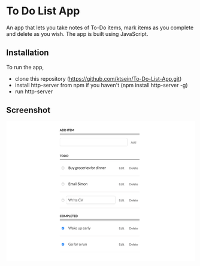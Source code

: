 
# To Do List App
An app that lets you take notes of To-Do items, mark items as you complete and delete as you wish.
The app is built using JavaScript.

## Installation
To run the app,
* clone this repository (https://github.com/ktsein/To-Do-List-App.git)
* install http-server from npm if you haven't (npm install http-server -g)
* run http-server

## Screenshot
![Alt tag](https://github.com/ktsein/To-Do-List-App/blob/master/screenshot/app-screen.png)

